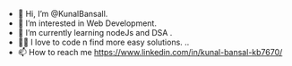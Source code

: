 - 👋 Hi, I’m @KunalBansall.
- 👀 I’m interested in Web Development.
- 🌱 I’m currently learning nodeJs and DSA . 
- 😮‍💨 I love to code n find more easy solutions.  .. 
- 📫 How to reach me https://www.linkedin.com/in/kunal-bansal-kb7670/
  
<!---
KunalBansall/KunalBansall is a ✨ special ✨     ❤️repository because its `README.md` (this file) appears on your GitHub profile.
You can click the Preview link to take a look at your changes.
--->
 
 
 
